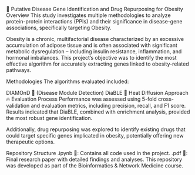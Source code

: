 🧬 Putative Disease Gene Identification and Drug Repurposing for Obesity
Overview
This study investigates multiple methodologies to analyze protein-protein interactions (PPIs) and their significance in disease-gene associations, specifically targeting Obesity.

Obesity is a chronic, multifactorial disease characterized by an excessive accumulation of adipose tissue and is often associated with significant metabolic dysregulation – including insulin resistance, inflammation, and hormonal imbalances. This project’s objective was to identify the most effective algorithm for accurately extracting genes linked to obesity-related pathways.

Methodologies
The algorithms evaluated included:

DIAMOnD 💎 (Disease Module Detection)
DiaBLE 🧩
Heat Diffusion Approach 🔥
Evaluation Process
Performance was assessed using 5-fold cross-validation and evaluation metrics, including precision, recall, and F1 score. Results indicated that DiaBLE, combined with enrichment analysis, provided the most robust gene identification.

Additionally, drug repurposing was explored to identify existing drugs that could target specific genes implicated in obesity, potentially offering new therapeutic options.

Repository Structure
.ipynb 📓: Contains all code used in the project.
.pdf 📄: Final research paper with detailed findings and analyses.
This repository was developed as part of the Bioinformatics & Network Medicine course.
